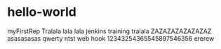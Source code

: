 # hello-world
myFirstRep
Tralala lala lala
jenkins training tralala
ZAZAZAZAZAZAZAZ
asasasasas
qwerty ntst web hook
12343254365545897546356
ererew
